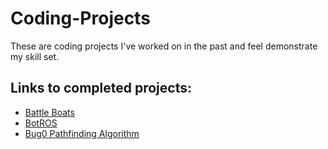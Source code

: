 # Coding-Projects
These are coding projects I've worked on in the past and feel demonstrate my skill set.

## Links to completed projects:
- [Battle Boats](Battle%20Boats)
- [BotROS](BotROS)
- [Bug0 Pathfinding Algorithm](Bug0%20Pathfinding%20Algorithm)

